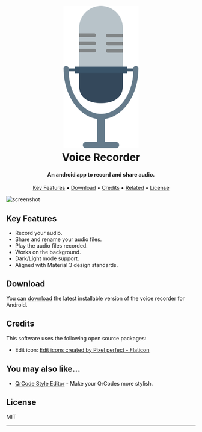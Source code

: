 
<h1 align="center">
  <br>
  <a><img src="https://github.com/Magiclogon/Voice-Recorder/blob/master/Logo_SVG.svg" alt="Voice Recorder" width="200"></a>
  <br>
  Voice Recorder
  <br>
</h1>

<h4 align="center">An android app to record and share audio.</h4>


<p align="center">
  <a href="#key-features">Key Features</a> •
  <a href="#download">Download</a> •
  <a href="#credits">Credits</a> •
  <a href="#related">Related</a> •
  <a href="#license">License</a>
</p>

![screenshot](https://github.com/Magiclogon/Voice-Recorder/blob/master/VoiceRecorderDemo.gif)

## Key Features

* Record your audio.
* Share and rename your audio files.
* Play the audio files recorded.  
* Works on the background.
* Dark/Light mode support.
* Aligned with Material 3 design standards.


## Download

You can [download](https://github.com/Magiclogon/Voice-Recorder/releases/download/v1.2.1/Voice.Recorder.v1.2.1.apk) the latest installable version of the voice recorder for Android.


## Credits

This software uses the following open source packages:

- Edit icon: <a href="https://www.flaticon.com/free-icons/edit" title="edit icons">Edit icons created by Pixel perfect - Flaticon</a>



## You may also like...

- [QrCode Style Editor](https://github.com/Magiclogon/qrcode-style-editor) - Make your QrCodes more stylish.

## License

MIT

---
